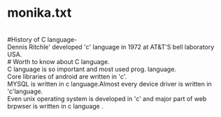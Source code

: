 # monika.txt
<br>
#History of C language-
<br>  Dennis Ritchle' developed 'c' language in 1972 at AT&T'S bell laboratory USA.
<br>
# Worth to know about C language.
<br>
   C language is so important and most used prog. language.<br>
   Core libraries of android are written in 'c'.<br>
   MYSQL is written in c language.Almost every device driver is written in 'c'language.<br>
   Even unix operating system is developed in 'c' and major part of web brpwser is written in c language .
  
